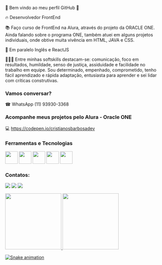 :speech_balloon: Bem vindo ao meu perfil GitHub 👋
 
 🔥 Desenvolvedor FrontEnd 

 📚 Faço curso de FrontEnd na Alura, através do projeto da ORACLE ONE. Ainda falando sobre o programa ONE, também atuei em alguns projetos individuais, onde obtive muita vivência em HTML, JAVA e CSS.

 🧠 Em paralelo Inglês e ReactJS
  
 👩🏾‍🎓 Entre minhas softskills destacam-se: comunicação, foco em resultados, humildade, senso de justiça, assiduidade e facilidade no trabalho em equipe. 
 Sou determinado, empenhado, comprometido, tenho fácil aprendizado e rápida adaptação, entusiasta para aprender e sei lidar com críticas construtivas.
 
### Vamos conversar?
 
 ☎ WhatsApp (11) 93930-3368
 
### Acompanhe meus projetos pelo Alura - Oracle ONE
 
 💻 https://codepen.io/cristianosbarbosadev
 
 
 
 ### Ferramentas e Tecnologias
 
 
 <img src="https://cdn.jsdelivr.net/gh/devicons/devicon/icons/vscode/vscode-original-wordmark.svg" width="40" height="40" />   <img src="https://cdn.jsdelivr.net/gh/devicons/devicon/icons/atom/atom-original.svg" width="40" height="40" /> <img src="https://cdn.jsdelivr.net/gh/devicons/devicon/icons/html5/html5-original-wordmark.svg" width="40" height="40" /> <img src="https://cdn.jsdelivr.net/gh/devicons/devicon/icons/css3/css3-original-wordmark.svg" width="40" height="40" /> <img src="https://cdn.jsdelivr.net/gh/devicons/devicon/icons/javascript/javascript-original.svg" width="40" height="40" />
          
### Contatos:

<div>

<a href="https://www.instagram.com/_csbarbosa" target="_blank"><img src="https://img.shields.io/badge/-Instagram-%23E4405F?style=for-the-badge&logo=instagram&logoColor=white" target="_blank"></a>
<a href = "mailto:cristianosbarbosa.dev@gmail.com"><img src="https://img.shields.io/badge/Gmail-D14836?style=for-the-badge&logo=gmail&logoColor=white" target="_blank"></a>
<a href="https://www.linkedin.com/in/cristianosantosbarbosa" target="_blank"><img src="https://img.shields.io/badge/-LinkedIn-%230077B5?style=for-the-badge&logo=linkedin&logoColor=white" target="_blank"></a>   
</div>          

<div>
<a href="https://github.com/cristianosbarbosadev">
<img height="180em" src="https://github-readme-stats.vercel.app/api/top-langs/?username=cristianosbarbosadev&layout=compact&langs_count=7&theme=dracula"/>
<img height="180em" src="https://github-readme-stats.vercel.app/api?username=cristianosbarbosadev&show_icons=true&theme=dracula&include_all_commits=true&count_private=true"/>
</div>

![Snake animation](https://github.com/cristianosbarbosadev/cristianosbarbosadev/blob/output/github-contribution-grid-snake.svg)


